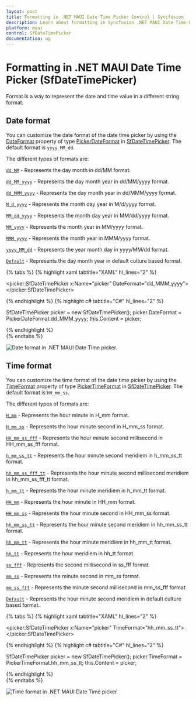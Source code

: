 ```yaml
---
layout: post
title: Formatting in .NET MAUI Date Time Picker Control | Syncfusion
description: Learn about formatting in Syncfusion .NET MAUI Date Time Picker (SfDateTimePicker) control and its basic features.
platform: maui
control: SfDateTimePicker
documentation: ug
---
```


# Formatting in .NET MAUI Date Time Picker (SfDateTimePicker)
Format is a way to represent the date and time value in a different string format.

## Date format
You can customize the date format of the date time picker by using the [DateFormat](https://help.syncfusion.com/cr/maui/Syncfusion.Maui.Picker.SfDateTimePicker.html#Syncfusion_Maui_Picker_SfDateTimePicker_DateFormat) property of type [PickerDateFormat](https://help.syncfusion.com/cr/maui/Syncfusion.Maui.Picker.PickerDateFormat.html) in [SfDateTimePicker](https://help.syncfusion.com/cr/maui/Syncfusion.Maui.Picker.SfDateTimePicker.html). The default format is `yyyy_MM_dd`.


The different types of formats are:

[`dd_MM`](https://help.syncfusion.com/cr/maui/Syncfusion.Maui.Picker.PickerDateFormat.html#Syncfusion_Maui_Picker_PickerDateFormat_dd_MM) - Represents the day month in dd/MM format.

[`dd_MM_yyyy`](https://help.syncfusion.com/cr/maui/Syncfusion.Maui.Picker.PickerDateFormat.html#Syncfusion_Maui_Picker_PickerDateFormat_dd_MM_yyyy) - Represents the day month year in dd/MM/yyyy format.

[`dd_MMM_yyyy`](https://help.syncfusion.com/cr/maui/Syncfusion.Maui.Picker.PickerDateFormat.html#Syncfusion_Maui_Picker_PickerDateFormat_dd_MMM_yyyy) - Represents the day month year in dd/MMM/yyyy format.

[`M_d_yyyy`](https://help.syncfusion.com/cr/maui/Syncfusion.Maui.Picker.PickerDateFormat.html#Syncfusion_Maui_Picker_PickerDateFormat_M_d_yyyy) - Represents the month day year in M/d/yyyy format.

[`MM_dd_yyyy`](https://help.syncfusion.com/cr/maui/Syncfusion.Maui.Picker.PickerDateFormat.html#Syncfusion_Maui_Picker_PickerDateFormat_MM_dd_yyyy) - Represents the month day year in MM/dd/yyyy format.

[`MM_yyyy`](https://help.syncfusion.com/cr/maui/Syncfusion.Maui.Picker.PickerDateFormat.html#Syncfusion_Maui_Picker_PickerDateFormat_MM_yyyy) - Represents the month year in MM/yyyy format.

[`MMM_yyyy`](https://help.syncfusion.com/cr/maui/Syncfusion.Maui.Picker.PickerDateFormat.html#Syncfusion_Maui_Picker_PickerDateFormat_MMM_yyyy) - Represents the month year in MMM/yyyy format.

[`yyyy_MM_dd`](https://help.syncfusion.com/cr/maui/Syncfusion.Maui.Picker.PickerDateFormat.html#Syncfusion_Maui_Picker_PickerDateFormat_yyyy_MM_dd) - Represents the year month day in yyyy/MM/dd format.

[`Default`](https://help.syncfusion.com/cr/maui/Syncfusion.Maui.Picker.PickerDateFormat.html#Syncfusion_Maui_Picker_PickerDateFormat_Default) - Represents the day month year in default culture based format.


{% tabs %}
{% highlight xaml tabtitle="XAML" hl_lines="2" %}

<picker:SfDateTimePicker x:Name="picker"
                         DateFormat="dd_MMM_yyyy">
</picker:SfDateTimePicker>

{% endhighlight %}
{% highlight c# tabtitle="C#" hl_lines="2" %}

SfDateTimePicker picker = new SfDateTimePicker();
picker.DateFormat = PickerDateFormat.dd_MMM_yyyy;
this.Content = picker;

{% endhighlight %}  
{% endtabs %}

   ![Date format in .NET MAUI Date Time picker.](images/formatting/maui-date-time-picker-date-format.png)

## Time format
You can customize the time format of the date time picker by using the [TimeFormat](https://help.syncfusion.com/cr/maui/Syncfusion.Maui.Picker.SfDateTimePicker.html#Syncfusion_Maui_Picker_SfDateTimePicker_TimeFormat) property of type [PickerTimeFormat](https://help.syncfusion.com/cr/maui/Syncfusion.Maui.Picker.PickerTimeFormat.html) in [SfDateTimePicker](https://help.syncfusion.com/cr/maui/Syncfusion.Maui.Picker.SfDateTimePicker.html). The default format is `HH_mm_ss`.


The different types of formats are:

[`H_mm`](https://help.syncfusion.com/cr/maui/Syncfusion.Maui.Picker.PickerTimeFormat.html#Syncfusion_Maui_Picker_PickerTimeFormat_H_mm) - Represents the hour minute in H_mm format.

[`H_mm_ss`](https://help.syncfusion.com/cr/maui/Syncfusion.Maui.Picker.PickerTimeFormat.html#Syncfusion_Maui_Picker_PickerTimeFormat_H_mm_ss) - Represents the hour minute second in H_mm_ss format.

[`HH_mm_ss_fff`](https://help.syncfusion.com/cr/maui/Syncfusion.Maui.Picker.PickerTimeFormat.html#Syncfusion_Maui_Picker_PickerTimeFormat_HH_mm_ss_fff) - Represents the hour minute second millisecond in HH_mm_ss_fff format.

[`h_mm_ss_tt`](https://help.syncfusion.com/cr/maui/Syncfusion.Maui.Picker.PickerTimeFormat.html#Syncfusion_Maui_Picker_PickerTimeFormat_h_mm_ss_tt) - Represents the hour minute second meridiem in h_mm_ss_tt format.

[`hh_mm_ss_fff_tt`](https://help.syncfusion.com/cr/maui/Syncfusion.Maui.Picker.PickerTimeFormat.html#Syncfusion_Maui_Picker_PickerTimeFormat_hh_mm_ss_fff_tt) - Represents the hour minute second millisecond meridiem in hh_mm_ss_fff_tt format.

[`h_mm_tt`](https://help.syncfusion.com/cr/maui/Syncfusion.Maui.Picker.PickerTimeFormat.html#Syncfusion_Maui_Picker_PickerTimeFormat_h_mm_tt) - Represents the hour minute meridiem in h_mm_tt format.

[`HH_mm`](https://help.syncfusion.com/cr/maui/Syncfusion.Maui.Picker.PickerTimeFormat.html#Syncfusion_Maui_Picker_PickerTimeFormat_HH_mm) - Represents the hour minute in HH_mm format.

[`HH_mm_ss`](https://help.syncfusion.com/cr/maui/Syncfusion.Maui.Picker.PickerTimeFormat.html#Syncfusion_Maui_Picker_PickerTimeFormat_HH_mm_ss) - Represents the hour minute second in HH_mm_ss format.

[`hh_mm_ss_tt`](https://help.syncfusion.com/cr/maui/Syncfusion.Maui.Picker.PickerTimeFormat.html#Syncfusion_Maui_Picker_PickerTimeFormat_hh_mm_ss_tt) - Represents the hour minute second meridiem in hh_mm_ss_tt format.

[`hh_mm_tt`](https://help.syncfusion.com/cr/maui/Syncfusion.Maui.Picker.PickerTimeFormat.html#Syncfusion_Maui_Picker_PickerTimeFormat_hh_mm_tt) - Represents the hour minute meridiem in hh_mm_tt format.

[`hh_tt`](https://help.syncfusion.com/cr/maui/Syncfusion.Maui.Picker.PickerTimeFormat.html#Syncfusion_Maui_Picker_PickerTimeFormat_hh_tt) - Represents the hour meridiem in hh_tt format.

[`ss_fff`](https://help.syncfusion.com/cr/maui/Syncfusion.Maui.Picker.PickerTimeFormat.html#Syncfusion_Maui_Picker_PickerTimeFormat_ss_fff) - Represents the second millisecond in ss_fff format.

[`mm_ss`](https://help.syncfusion.com/cr/maui/Syncfusion.Maui.Picker.PickerTimeFormat.html#Syncfusion_Maui_Picker_PickerTimeFormat_mm_ss) - Represents the minute second in mm_ss format.

[`mm_ss_fff`](https://help.syncfusion.com/cr/maui/Syncfusion.Maui.Picker.PickerTimeFormat.html#Syncfusion_Maui_Picker_PickerTimeFormat_mm_ss_fff) - Represents the minute second millisecond in mm_ss_fff format.

[`Default`](https://help.syncfusion.com/cr/maui/Syncfusion.Maui.Picker.PickerTimeFormat.html#Syncfusion_Maui_Picker_PickerTimeFormat_Default) - Represents the hour minute second meridiem in default culture based format.

{% tabs %}
{% highlight xaml tabtitle="XAML" hl_lines="2" %}

<picker:SfDateTimePicker x:Name="picker"
                         TimeFormat="hh_mm_ss_tt">
</picker:SfDateTimePicker>

{% endhighlight %}
{% highlight c# tabtitle="C#" hl_lines="2" %}

SfDateTimePicker picker = new SfDateTimePicker();
picker.TimeFormat = PickerTimeFormat.hh_mm_ss_tt;
this.Content = picker;

{% endhighlight %}  
{% endtabs %}

   ![Time format in .NET MAUI Date Time picker.](images/formatting/maui-date-time-picker-time-format.png)